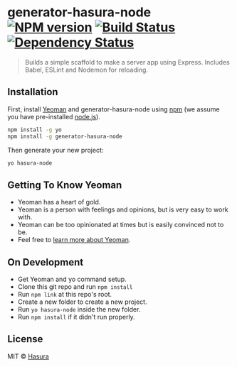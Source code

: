 # generator-hasura-node [![NPM version][npm-image]][npm-url] [![Build Status][travis-image]][travis-url] [![Dependency Status][daviddm-image]][daviddm-url]
> Builds a simple scaffold to make a server app using Express. Includes Babel, ESLint and Nodemon for reloading.

## Installation

First, install [Yeoman](http://yeoman.io) and generator-hasura-node using [npm](https://www.npmjs.com/) (we assume you have pre-installed [node.js](https://nodejs.org/)).

```bash
npm install -g yo
npm install -g generator-hasura-node
```

Then generate your new project:

```bash
yo hasura-node
```

## Getting To Know Yeoman

 * Yeoman has a heart of gold.
 * Yeoman is a person with feelings and opinions, but is very easy to work with.
 * Yeoman can be too opinionated at times but is easily convinced not to be.
 * Feel free to [learn more about Yeoman](http://yeoman.io/).

## On Development
 * Get Yeoman and yo command setup.
 * Clone this git repo and run `npm install`
 * Run `npm link` at this repo's root.
 * Create a new folder to create a new project.
 * Run `yo hasura-node` inside the new folder.
 * Run `npm install` if it didn't run properly.

## License

MIT © [Hasura](http://hasura.io/)


[npm-image]: https://badge.fury.io/js/generator-hasura-node.svg
[npm-url]: https://npmjs.org/package/generator-hasura-node
[travis-image]: https://travis-ci.org/hasrua/generator-hasura-node.svg?branch=master
[travis-url]: https://travis-ci.org/hasrua/generator-hasura-node
[daviddm-image]: https://david-dm.org/hasrua/generator-hasura-node.svg?theme=shields.io
[daviddm-url]: https://david-dm.org/hasrua/generator-hasura-node